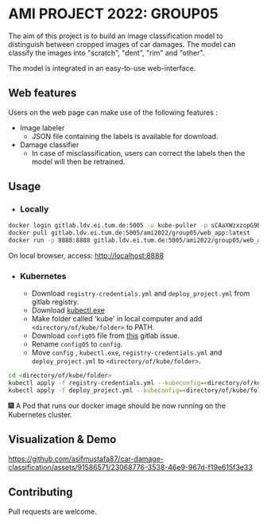# AMI PROJECT 2022: GROUP05
The aim of this project is to build an image classification model to distinguish between cropped images of car damages. The model can classify the images into "scratch", "dent", "rim" and "other". 

The model is integrated in an easy-to-use web-interface.

## Web features

Users on the web page can make use of the following features :
- Image labeler
     - JSON file containing the labels is available for download.
- Damage classifier
     - In case of misclassification, users can correct the labels then the model will then be retrained.



## Usage

- ### Locally

```bash
docker login gitlab.ldv.ei.tum.de:5005 -u kube-puller -p sCAaXWzxzopG9BPwPCZy
docker pull gitlab.ldv.ei.tum.de:5005/ami2022/group05/web_app:latest
docker run -p 8888:8888 gitlab.ldv.ei.tum.de:5005/ami2022/group05/web_app:latest
```
 On local browser, access: [http://localhost:8888](http://localhost:8080)
- ### Kubernetes
  - Download  `registry-credentials.yml` and `deploy_project.yml` from gitlab registry.
  - Download [kubectl.exe](https://kubernetes.io/docs/tasks/tools/install-kubectl-windows/)
  - Make folder called 'kube' in local computer and add 
`<directory/of/kube/folder>` to PATH.
  - Download `config05` file from [this](https://gitlab.ldv.ei.tum.de/ami2022/Group05/-/issues/13) gitlab issue.
  - Rename `config05` to `config`.
  - Move `config` , `kubectl.exe`, `registry-credentials.yml` and `deploy_project.yml` 
to `<directory/of/kube/folder>`.

```bash
cd <directory/of/kube/folder>
kubectl apply -f registry-credentials.yml --kubeconfig=<directory/of/kube/folder>
kubectl apply -f deploy_project.yml --kubeconfig=<directory/of/kube/folder>
```
 :fireworks: A Pod that runs our docker image should be now running on the Kubernetes cluster.

## Visualization & Demo

https://github.com/asifmustafa87/car-damage-classification/assets/91586571/23068776-3538-46e9-967d-f19e615f3e33


## Contributing
Pull requests are welcome.
